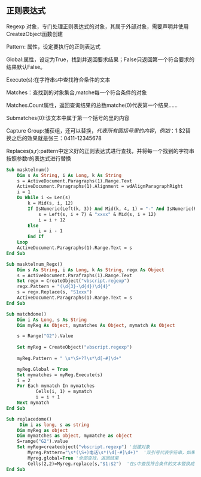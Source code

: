 ## 正则表达式

Regexp 对象，专门处理正则表达式的对象，其属于外部对象，需要声明并使用CreatezObject函数创建

Pattern: 属性，设定要执行的正则表达式

Global:属性，设定为True，找到并返回要求结果；False只返回第一个符合要求的结果默认False。

Execute(s):在字符串s中查找符合条件的文本

Matches：查找到的对象集合,matche每一个符合条件的对象

Matches.Count属性，返回查询结果的总数matche(0)代表第一个结果……

Submatches(0):该文本中属于第一个括号的里的内容

Capture Group:捕获组，还可以替换，$代表所有圆括号里的内容，例如：$1:$2替换之后的效果就是张三：0411-12345678

Replaces(s,r):pattern中定义好的正则表达式进行查找，并将每一个找到的字符串按照参数r的表达式进行替换

```vb
Sub masktelnum()
    Dim s As String, i As Long, k As String
    s = ActiveDocument.Paragraphs(1).Range.Text
    ActiveDocument.Paragraphs(1).Alignment = wdAlignParagraphRight
    i = 1
    Do While i <= Len(s)
        k = Mid(s, i, 12)
        If IsNumeric(Left(k, 3)) And Mid(k, 4, 1) = "-" And IsNumeric(Right(k, 8)) Then
            s = Left(s, i + 7) & "xxxx" & Mid(s, i + 12)
            i = i + 12
        Else
            i = i - 1
        End If
    Loop
    ActiveDocument.Paragraphs(1).Range.Text = s
End Sub

Sub masktelnum_Regx()
    Dim s As String, i As Long, k As String, regx As Object
    s = ActiveDocument.Parafraphs(1).Range.Text
    Set regx = CreateObject("vbscript.regexp")
    regx.Pattern = "(\d{3}-\d{4})\d{4}"
    s = regx.Replace(s, "S1xxx")
    ActiveDocument.Paragraphs(1).Range.Text = s
End Sub
```

```vb
Sub matchdome()
    Dim i As Long, s As String
    Dim myReg As Object, mymatches As Object, mymatch As Object

    s = Range("G2").Value
    
    Set myReg = CreateObject("vbscript.regexp")
    
    myReg.Pattern = " \s*\S+??\s*\d[-#]\d+"

    myReg.Global = True
    Set mymatches = myReg.Execute(s)
    i = 2
    For Each mymatch In mymatches
           Cells(i, 1) = mymatch
           i = i + 1
    Next mymatch
End Sub
```

```vb
Sub replacedome()
     Dim i as long, s as string
    Dim myReg as object
    Dim mymatches as object, mymatche as object
    S=range("G2").value
    Set myReg=createobject("vbscript.regexp") '创建对象
        Myreg.Pattern="\s*(\S+)电话\s*(\d[-#]\d+)"  '双引号代表字符串，如果字符串中含有双引
        Myreg.global=True '全部查找，返回结果
        Cells(2,2)=Myreg.replace(s,"$1:$2")  '在s中查找符合条件的文本替换成要求的样子
End Sub
```

